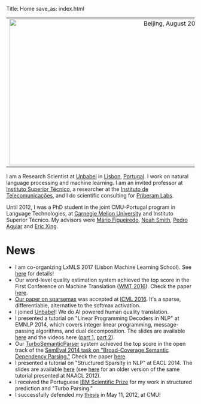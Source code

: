 Title: Home
save_as: index.html

<table style="text-align: left; width: 100%;" border="0" cellpadding="2" cellspacing="20">
  <tbody>
    <tr>
      <td style="vertical-align: top; text-align: right;">
      <img style="width: 520px; height: 390px;" alt="Beijing, August 2015" src="{filename}/images/andre_beijing.jpg"></td>
      <td style="vertical-align: top;"><span style="font-weight: bold;"> Contact information:</span><br>
        <br>
        afm AT CS DOT CMU DOT EDU<br>
        <br>
        Unbabel<br>
        Rua Visconde de Santarém, 67-B<br>
        1000-286 Lisboa - Portugal<br>
        <br>
        <span style="font-weight: bold;">Phone:</span> +351 308 805 425<br>
        <br>
        <a href="http://unbabel.com"><img style="border: 0px solid ; width: 224px; height: 70px;" alt="Unbabel logo" src="{filename}/images/unbabel-logo.png"></a><br>
      </td>
    </tr>
  </tbody>
</table>

I am a Research Scientist at [Unbabel](http://unbabel.com) in [Lisbon](http://en.wikipedia.org/wiki/Lisbon), [Portugal](http://en.wikipedia.org/wiki/Portugal).
I work on natural language processing and machine learning.
I am an invited professor at [Instituto Superior Técnico](https://tecnico.ulisboa.pt), a researcher at the [Instituto de Telecomunicações](http://www.lx.it.pt), and I do scientific consulting for [Priberam Labs](http://labs.priberam.com).

Until 2012, I was a PhD student in the joint CMU-Portugal program in Language Technologies, at [Carnegie Mellon University](http://www.cmu.edu) and Instituto Superior Técnico.
My advisors were [Mário Figueiredo](http://www.lx.it.pt/~mtf), [Noah Smith](http://homes.cs.washington.edu/~nasmith/), [Pedro Aguiar](http://www.isr.ist.utl.pt/~aguiar) and [Eric Xing](http://www.cs.cmu.edu/~epxing).

# News

* I am co-organizing LxMLS 2017 (Lisbon Machine Learning School). See [here](http://lxmls.it.pt) for details!
* Our word-level quality estimation system achieved the top score in the First Conference on Machine Translation ([WMT 2016](http://www.statmt.org/wmt16)). Check the paper [here](https://www.aclweb.org/anthology/W/W16/W16-2387.pdf).
* [Our paper on sparsemax](http://jmlr.org/proceedings/papers/v48/martins16.pdf) was accepted at [ICML 2016](http://icml.cc/2016). It's a sparse, differentiable, alternative to the softmax activation.
* I joined [Unbabel](http://unbabel.com)! We do AI powered human quality translation.
* I presented a tutorial on "Linear Programming Decoders in NLP" at EMNLP 2014, which covers integer linear programming, message-passing algorithms, and dual decomposition. The slides are available [here]({filename}/docs/emnlp2014tutorial.pdf) and the videos here ([part 1](http://www.youtube.com/watch?v=JySNOVdYNgc), [part 2](http://www.youtube.com/watch?v=BvmzioMGK2Q)).
* Our [TurboSemanticParser](http://labs.priberam.com/Resources/TurboSemanticParser) system achieved the top score in the open track of the [SemEval 2014 task on "Broad-Coverage Semantic Dependency Parsing."](http://alt.qcri.org/semeval2014/task8/) Check the paper [here]({filename}/docs/semeval2014_task8.pdf).
* I presented a tutorial on "Structured Sparsity in NLP" at EACL 2014. The slides are available [here]({filename}/docs/eacl2014tutorial.pdf) (see [here]({filename}/docs/naacl2012tutorial.pdf) for an older version of the same tutorial presented at NAACL 2012).
* I received the Portuguese [IBM Scientific Prize](http://www-05.ibm.com/pt/pc/crct) for my work in structured prediction and "Turbo Parsing."
* I successfully defended my [thesis]({filename}/docs/thesis.pdf) in May 11, 2012, at CMU!